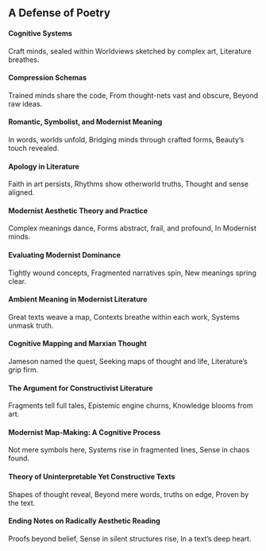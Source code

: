 ## A Defense of Poetry
#### Cognitive Systems

Craft minds, sealed within
Worldviews sketched by complex art,
Literature breathes.

#### Compression Schemas

Trained minds share the code,
From thought-nets vast and obscure,
Beyond raw ideas.

#### Romantic, Symbolist, and Modernist Meaning

In words, worlds unfold,
Bridging minds through crafted forms,
Beauty’s touch revealed.

#### Apology in Literature

Faith in art persists,
Rhythms show otherworld truths,
Thought and sense aligned.

#### Modernist Aesthetic Theory and Practice

Complex meanings dance,
Forms abstract, frail, and profound,
In Modernist minds.

#### Evaluating Modernist Dominance

Tightly wound concepts,
Fragmented narratives spin,
New meanings spring clear.

#### Ambient Meaning in Modernist Literature

Great texts weave a map,
Contexts breathe within each work,
Systems unmask truth.

#### Cognitive Mapping and Marxian Thought

Jameson named the quest,
Seeking maps of thought and life,
Literature’s grip firm.

#### The Argument for Constructivist Literature

Fragments tell full tales,
Epistemic engine churns,
Knowledge blooms from art.

#### Modernist Map-Making: A Cognitive Process

Not mere symbols here,
Systems rise in fragmented lines,
Sense in chaos found.

#### Theory of Uninterpretable Yet Constructive Texts

Shapes of thought reveal,
Beyond mere words, truths on edge,
Proven by the text.

#### Ending Notes on Radically Aesthetic Reading

Proofs beyond belief,
Sense in silent structures rise,
In a text’s deep heart.